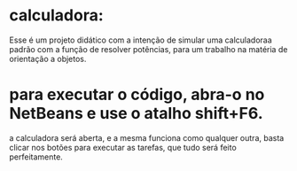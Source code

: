 # calculadora:

Esse é um projeto didático com a intenção de simular uma calculadoraa padrão com a função de resolver potências, para um trabalho na matéria de orientação a objetos.

# para executar o código, abra-o  no NetBeans e use o atalho shift+F6.

a calculadora será aberta, e a mesma funciona como qualquer outra, basta clicar nos botões para executar as tarefas, que tudo será feito perfeitamente.
